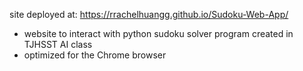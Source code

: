 site deployed at: https://rrachelhuangg.github.io/Sudoku-Web-App/

- website to interact with python sudoku solver program created in TJHSST AI class
- optimized for the Chrome browser 

